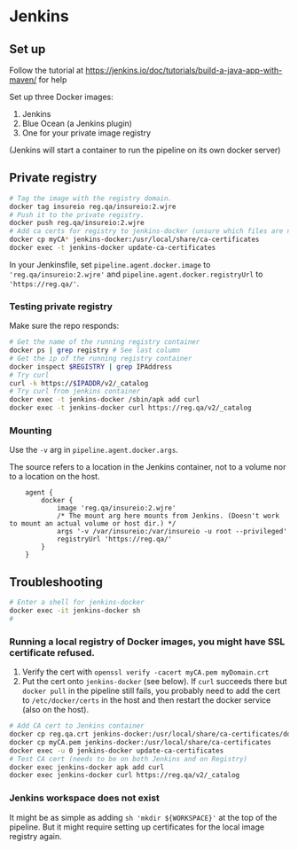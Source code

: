 # Jenkins

## Set up

Follow the tutorial at https://jenkins.io/doc/tutorials/build-a-java-app-with-maven/ for help

Set up three Docker images:

1. Jenkins
2. Blue Ocean (a Jenkins plugin)
3. One for your private image registry

(Jenkins will start a container to run the pipeline on its own docker server)

## Private registry

```bash
# Tag the image with the registry domain.
docker tag insureio reg.qa/insureio:2.wjre
# Push it to the private registry.
docker push reg.qa/insureio:2.wjre
# Add ca certs for registry to jenkins-docker (unsure which files are needed)
docker cp myCA* jenkins-docker:/usr/local/share/ca-certificates
docker exec -t jenkins-docker update-ca-certificates
```

In your Jenkinsfile, set `pipeline.agent.docker.image` to `'reg.qa/insureio:2.wjre'` and `pipeline.agent.docker.registryUrl` to `'https://reg.qa/'`.

### Testing private registry

Make sure the repo responds:

```bash
# Get the name of the running registry container
docker ps | grep registry # See last column
# Get the ip of the running registry container
docker inspect $REGISTRY | grep IPAddress
# Try curl
curl -k https://$IPADDR/v2/_catalog
# Try curl from jenkins container
docker exec -t jenkins-docker /sbin/apk add curl
docker exec -t jenkins-docker curl https://reg.qa/v2/_catalog
```

### Mounting

Use the `-v` arg in `pipeline.agent.docker.args`.

The source refers to a location in the Jenkins container, not to a volume nor to a location on the host.

```
    agent {
        docker {
            image 'reg.qa/insureio:2.wjre'
            /* The mount arg here mounts from Jenkins. (Doesn't work to mount an actual volume or host dir.) */
            args '-v /var/insureio:/var/insureio -u root --privileged'
            registryUrl 'https://reg.qa/'
        }
    }
```
		
## Troubleshooting

```bash
# Enter a shell for jenkins-docker
docker exec -it jenkins-docker sh
# 
```

### Running a local registry of Docker images, you might have SSL certificate refused.

1. Verify the cert with `openssl verify -cacert myCA.pem myDomain.crt`
1. Put the cert onto `jenkins-docker` (see below). If `curl` succeeds there but `docker pull` in the pipeline still fails, you probably need to add the cert to `/etc/docker/certs` in the host and then restart the docker service (also on the host).

```bash
# Add CA cert to Jenkins container
docker cp reg.qa.crt jenkins-docker:/usr/local/share/ca-certificates/domain.crt
docker cp myCA.pem jenkins-docker:/usr/local/share/ca-certificates
docker exec -u 0 jenkins-docker update-ca-certificates
# Test CA cert (needs to be on both Jenkins and on Registry)
docker exec jenkins-docker apk add curl
docker exec jenkins-docker curl https://reg.qa/v2/_catalog
```

### Jenkins workspace does not exist

It might be as simple as adding `sh 'mkdir ${WORKSPACE}'` at the top of the pipeline. But it might require setting up certificates for the local image registry again.
